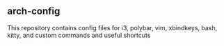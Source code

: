 ## arch-config
This repository contains config files for i3, polybar, vim, xbindkeys, bash, kitty, and custom commands and useful shortcuts
